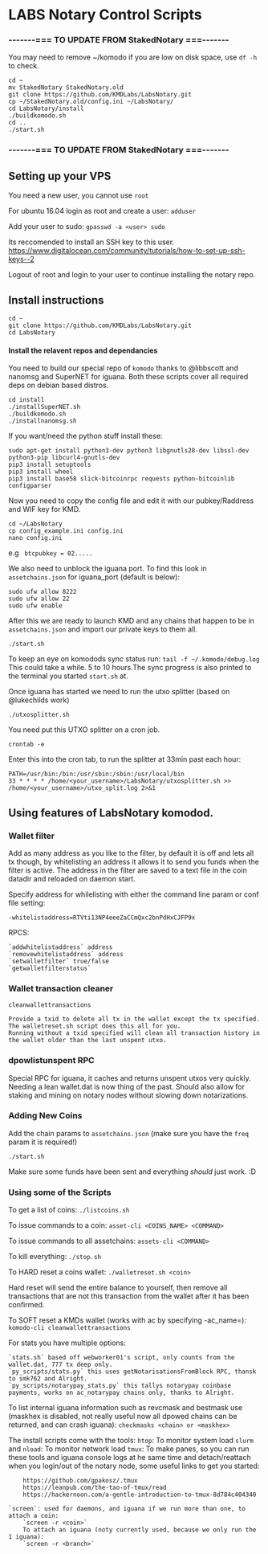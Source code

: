 # LABS Notary Control Scripts

### -------=== TO UPDATE FROM StakedNotary ===-------
You may need to remove ~/komodo if you are low on disk space, use `df -h` to check. 
```shell 
cd ~ 
mv StakedNotary StakedNotary.old 
git clone https://github.com/KMDLabs/LabsNotary.git 
cp ~/StakedNotary.old/config.ini ~/LabsNotary/
cd LabsNotary/install
./buildkomodo.sh
cd .. 
./start.sh
``` 
### -------=== TO UPDATE FROM StakedNotary ===-------


## Setting up your VPS
You need a new user, you cannot use `root`

For ubuntu 16.04 login as root and create a user: `adduser`

Add your user to sudo: `gpasswd -a <user> sudo`

Its reccomended to install an SSH key to this user. https://www.digitalocean.com/community/tutorials/how-to-set-up-ssh-keys--2

Logout of root and login to your user to continue installing the notary repo.

## Install instructions
```shell
cd ~
git clone https://github.com/KMDLabs/LabsNotary.git
cd LabsNotary
```

#### Install the relavent repos and dependancies 
You need to build our special repo of `komodo` thanks to @libbscott and nanomsg and SuperNET for iguana. Both these scripts cover all required deps on debian based distros.
 ```shell
cd install
./installSuperNET.sh
./buildkomodo.sh
./installnanomsg.sh
``` 

If you want/need the python stuff install these:
```shell
sudo apt-get install python3-dev python3 libgnutls28-dev libssl-dev python3-pip libcurl4-gnutls-dev
pip3 install setuptools 
pip3 install wheel 
pip3 install base58 slick-bitcoinrpc requests python-bitcoinlib configparser
```

Now you need to copy the config file and edit it with our pubkey/Raddress and WIF key for KMD.

```shell
cd ~/LabsNotary
cp config_example.ini config.ini
nano config.ini
```

e.g ` btcpubkey = 02.....`

We also need to unblock the iguana port. To find this look in `assetchains.json` for iguana_port (default is below):
```shell
sudo ufw allow 8222
sudo ufw allow 22
sudo ufw enable
```
After this we are ready to launch KMD and any chains that happen to be in `assetchains.json` and import our private keys to them all.

```shell
./start.sh
```
To keep an eye on komodods sync status run: `tail -f ~/.komodo/debug.log` This could take a while. 5 to 10 hours.The sync progress is also printed to the terminal you started `start.sh` at.

Once iguana has started we need to run the utxo splitter (based on @lukechilds work) 
```shell
./utxosplitter.sh
```
You need put this UTXO splitter on a cron job. 
```shell
crontab -e
```
Enter this into the cron tab, to run the splitter at 33min past each hour:
```
PATH=/usr/bin:/bin:/usr/sbin:/sbin:/usr/local/bin
33 * * * * /home/<your_username>/LabsNotary/utxosplitter.sh >> /home/<your_username>/utxo_split.log 2>&1
```

## Using features of LabsNotary komodod.
### Wallet filter 
Add as many address as you like to the filter, by default it is off and lets all tx though, by whitelisting an address it allows it to send you funds when the filter is active. The address in the filter are saved to a text file in the coin datadir and reloaded on daemon start. 
 
Specify address for whilelisting with either the command line param or conf file setting:

`-whitelistaddress=RTVti13NP4eeeZaCCmQxc2bnPdHxCJFP9x`

RPCS: 

    `addwhitelistaddress` address
    `removewhitelistaddress` address
    `setwalletfilter` true/false 
    `getwalletfilterstatus` 


### Wallet transaction cleaner
`cleanwallettransactions` <txid>

    Provide a txid to delete all tx in the wallet except the tx specified. The walletreset.sh script does this all for you.
    Running without a txid specified will clean all transaction history in the wallet older than the last unspent utxo. 

### dpowlistunspent RPC 
Special RPC for iguana, it caches and returns unspent utxos very quickly. Needing a lean wallet.dat is now thing of the past. Should also allow for staking and mining on notary nodes without slowing down notarizations. 

### Adding New Coins
Add the chain params to `assetchains.json` (make sure you have the `freq` param it is required!)
```shell
./start.sh
```

Make sure some funds have been sent and everything *should* just work. :D

### Using some of the Scripts

To get a list of coins: `./listcoins.sh`

To issue commands to a coin: `asset-cli <COINS_NAME> <COMMAND>`

To issue commands to all assetchains: `assets-cli <COMMAND>`

To kill everything: `./stop.sh`

To HARD reset a coins wallet: `./walletreset.sh <coin>`

Hard reset will send the entire balance to yourself, then remove all transactions that are not this transaction from the wallet after it has been confirmed. 

To SOFT reset a KMDs wallet (works with ac by specifying -ac_name=): `komodo-cli cleanwallettransactions`

For stats you have multiple options:
    
    `stats.sh` based off webworker01's script, only counts from the wallet.dat, 777 tx deep only.
    `py_scripts/stats.py` this uses getNotarisationsFromBlock RPC, thansk to smk762 and Alright. 
    `py_scripts/notarypay_stats.py` this tallys notarypay coinbase payments, works on ac_notarypay chains only, thanks to Alright. 
    

To list internal iguana information such as revcmask and bestmask use (maskhex is disabled, not really useful now all dpowed chains can be returned, and can crash iguana):
    `checkmasks <chain> or <maskhex>`

The install scripts come with the tools:
    `htop`: To monitor system load
    `slurm` and `nload`: To monitor network load
    `tmux`: To make panes, so you can run these tools and iguana console logs at he same time and detach/reattach when you login/out of the notary node, some useful links to get you started: 
        
        https://github.com/gpakosz/.tmux    
        https://leanpub.com/the-tao-of-tmux/read
        https://hackernoon.com/a-gentle-introduction-to-tmux-8d784c404340
        
    `screen`: used for daemons, and iguana if we run more than one, to attach a coin:
        `screen -r <coin>` 
        To attach an iguana (noty currently used, because we only run the 1 iguana):
        `screen -r <branch>`
